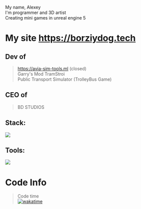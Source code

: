 My name, Alexey <br />
I'm programmer and 3D artist <br />
Creating mini games in unreal engine 5<br />
# My site https://borziydog.tech
## Dev of <br />
>https://avia-sim-tools.ml (closed)<br />
>Garry's Mod TramStroi <br />
>Public Transport Simulator (TrolleyBus Game) <br />
## CEO of <br />
> BD STUDIOS
## Stack:
<img src="https://skillicons.dev/icons?i=html,css,js,ts,nodejs,py,rs,lua,vue,react,flask,mongodb, postgres,mysql,unreal&perline=50" />

## Tools:

<img src="https://skillicons.dev/icons?i=git,vscode,figma,cloudflare,github,blender" />

# Code Info
>Code time<br />
[![wakatime](https://wakatime.com/badge/user/018ba99c-e9c6-417d-a742-232d13ec020e.svg)](https://wakatime.com/@018ba99c-e9c6-417d-a742-232d13ec020e)
